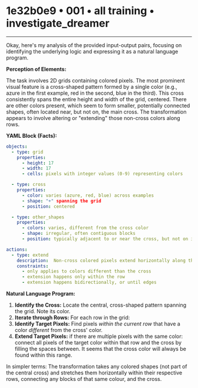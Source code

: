 # 1e32b0e9 • 001 • all training • investigate_dreamer

---
Okay, here's my analysis of the provided input-output pairs, focusing on identifying the underlying logic and expressing it as a natural language program.

**Perception of Elements:**

The task involves 2D grids containing colored pixels. The most prominent visual feature is a cross-shaped pattern formed by a single color (e.g., azure in the first example, red in the second, blue in the third). This cross consistently spans the entire height and width of the grid, centered. There are other colors present, which seem to form smaller, potentially connected shapes, often located near, but not on, the main cross. The transformation appears to involve altering or "extending" those non-cross colors along rows.

**YAML Block (Facts):**



```yaml
objects:
  - type: grid
    properties:
      - height: 17
      - width: 17
      - cells: pixels with integer values (0-9) representing colors

  - type: cross
    properties:
      - color: varies (azure, red, blue) across examples
      - shape: "+" spanning the grid
      - position: centered

  - type: other_shapes
    properties:
      - colors: varies, different from the cross color
      - shape: irregular, often contiguous blocks
      - position: typically adjacent to or near the cross, but not on it

actions:
  - type: extend
    description:  Non-cross colored pixels extend horizontally along their row, filling cells between them and cross
    constraints:
      - only applies to colors different than the cross
      - extension happens only within the row
      - extension happens bidirectionally, or until edges
```



**Natural Language Program:**

1. **Identify the Cross:** Locate the central, cross-shaped pattern spanning the grid. Note its color.
2. **Iterate through Rows:** For each row in the grid:
3. **Identify Target Pixels:** Find pixels *within the current row* that have a color *different* from the cross' color.
4. **Extend Target Pixels:**  if there are multiple pixels with the same color: connect all pixels of the target color within that row and the cross by filling the spaces between. It seems that the cross color will always be found within this range.

In simpler terms: The transformation takes any colored shapes (not part of the central cross) and stretches them horizontally within their respective rows, connecting any blocks of that same colour, and the cross.

